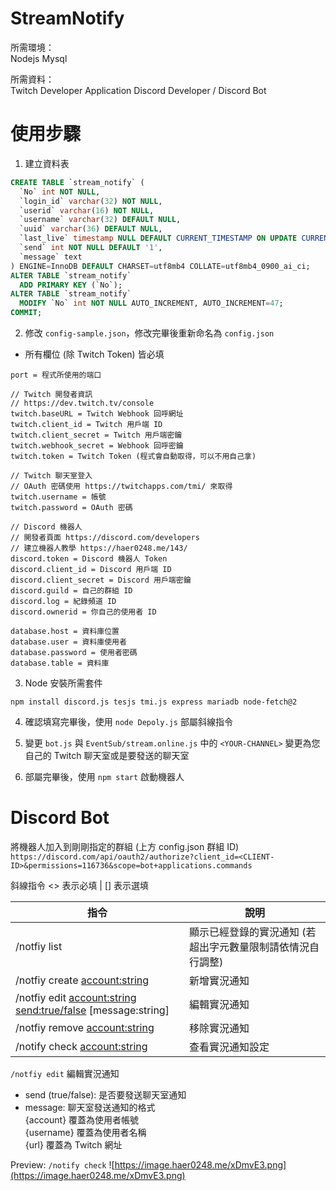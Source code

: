 # StreamNotify

所需環境：  
Nodejs Mysql

所需資料：  
Twitch Developer Application
Discord Developer / Discord Bot

# 使用步驟
1. 建立資料表
```sql
CREATE TABLE `stream_notify` (
  `No` int NOT NULL,
  `login_id` varchar(32) NOT NULL,
  `userid` varchar(16) NOT NULL,
  `username` varchar(32) DEFAULT NULL,
  `uuid` varchar(36) DEFAULT NULL,
  `last_live` timestamp NULL DEFAULT CURRENT_TIMESTAMP ON UPDATE CURRENT_TIMESTAMP,
  `send` int NOT NULL DEFAULT '1',
  `message` text
) ENGINE=InnoDB DEFAULT CHARSET=utf8mb4 COLLATE=utf8mb4_0900_ai_ci;
ALTER TABLE `stream_notify`
  ADD PRIMARY KEY (`No`);
ALTER TABLE `stream_notify`
  MODIFY `No` int NOT NULL AUTO_INCREMENT, AUTO_INCREMENT=47;
COMMIT;
```

2. 修改 `config-sample.json`，修改完畢後重新命名為 `config.json`
* 所有欄位 (除 Twitch Token) 皆必填
```
port = 程式所使用的端口

// Twitch 開發者資訊
// https://dev.twitch.tv/console
twitch.baseURL = Twitch Webhook 回呼網址
twitch.client_id = Twitch 用戶端 ID
twitch.client_secret = Twitch 用戶端密鑰
twitch.webhook_secret = Webhook 回呼密鑰
twitch.token = Twitch Token (程式會自動取得，可以不用自己拿)

// Twitch 聊天室登入
// OAuth 密碼使用 https://twitchapps.com/tmi/ 來取得
twitch.username = 帳號
twitch.password = OAuth 密碼

// Discord 機器人
// 開發者頁面 https://discord.com/developers
// 建立機器人教學 https://haer0248.me/143/
discord.token = Discord 機器人 Token
discord.client_id = Discord 用戶端 ID
discord.client_secret = Discord 用戶端密鑰
discord.guild = 自己的群組 ID
discord.log = 紀錄頻道 ID
discord.ownerid = 你自己的使用者 ID

database.host = 資料庫位置
database.user = 資料庫使用者
database.password = 使用者密碼
database.table = 資料庫
```

3. Node 安裝所需套件
```
npm install discord.js tesjs tmi.js express mariadb node-fetch@2
```

4. 確認填寫完畢後，使用 `node Depoly.js` 部屬斜線指令

5. 變更 `bot.js` 與 `EventSub/stream.online.js` 中的 `<YOUR-CHANNEL>`
變更為您自己的 Twitch 聊天室或是要發送的聊天室

6. 部屬完畢後，使用 `npm start` 啟動機器人

# Discord Bot
將機器人加入到剛剛指定的群組 (上方 config.json 群組 ID)
`https://discord.com/api/oauth2/authorize?client_id=<CLIENT-ID>&permissions=116736&scope=bot+applications.commands`

斜線指令
<> 表示必填 | [] 表示選填

| 指令 | 說明 |
|-----|------|
| /notfiy list | 顯示已經登錄的實況通知 (若超出字元數量限制請依情況自行調整) |
| /notfiy create <account:string> | 新增實況通知 |
| /notfiy edit <account:string> <send:true/false> [message:string] | 編輯實況通知 |
| /notfiy remove <account:string> | 移除實況通知 |
| /notify check <account:string> | 查看實況通知設定 |

`/notfiy edit` 編輯實況通知
- send (true/false): 是否要發送聊天室通知
- message: 聊天室發送通知的格式  
{account} 覆蓋為使用者帳號  
{username} 覆蓋為使用者名稱  
{url} 覆蓋為 Twitch 網址

Preview: `/notify check` 
![https://image.haer0248.me/xDmvE3.png](https://image.haer0248.me/xDmvE3.png)